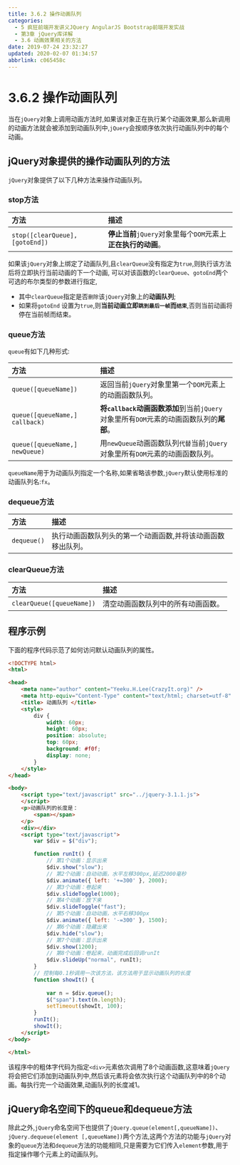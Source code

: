 ```yaml
---
title: 3.6.2 操作动画队列
categories: 
  - 5 疯狂前端开发讲义JQuery AngularJS Bootstrap前端开发实战
  - 第3章 jQuery库详解
  - 3.6 动画效果相关的方法
date: 2019-07-24 23:32:27
updated: 2020-02-07 01:34:57
abbrlink: c065458c
---
```

# 3.6.2 操作动画队列 #
当在`jQuery`对象上调用动画方法时,如果该对象正在执行某个动画效果,那么新调用的动画方法就会被添加到动画队列中,`jQuery`会按顺序依次执行动画队列中的每个动画。
## jQuery对象提供的操作动画队列的方法 ##
`jQuery`对象提供了以下几种方法来操作动画队列。
### stop方法 ###

|方法|描述|
|:---|:---|
|`stop([clearQueue],[gotoEnd])`|**停止当前**`jQuery`对象里每个`DOM`元素上**正在执行的动画**。|

如果该`jQuery`对象上绑定了动画队列,且`clearQueue`没有指定为`true`,则执行该方法后将立即执行当前动画的下一个动画,
可以对该函数的`clearQueue`、`gotoEnd`两个可选的布尔类型的参数进行指定,
- 其中`clearQueue`指定是否`删除`该`jQuery`对象上的**动画队列**;
- 如果将`gotoEnd` 设置为`true`,则**当前动画立即`跳到最后一帧`而`结束`**,否则当前动画将停在当前帧而结束。

### queue方法 ###
`queue`有如下几种形式:

|方法|描述|
|:---|:---|
|`queue([queueName])`|返回当前`jQuery`对象里第一个`DOM`元素上的动画函数队列。|
|`queue([queueName,] callback)`|**将`callback`动画函数添加**到当前`jQuery`对象里所有`DOM`元素的动画函数队列的**尾部**。|
|`queue([queueName,] newQueue)`|用`newQueue`动画函数队列`代替`当前`jQuery`对象里所有`DOM`元素的动画函数队列。|

`queueName`用于为动画队列指定一个名称,如果省略该参数,`jQuery`默认使用标准的动画队列名:`fx`。

### dequeue方法 ###

|方法|描述|
|:---|:---|
|`dequeue()`|执行动画函数队列头的第一个动画函数,并将该动画函数移出队列。|
### clearQueue方法 ###

|方法|描述|
|:---|:---|
|`clearQueue([queueName])`|清空动画函数队列中的所有动画函数。|


## 程序示例 ##
下面的程序代码示范了如何访问默认动画队列的属性。

```html
<!DOCTYPE html>
<html>

<head>
    <meta name="author" content="Yeeku.H.Lee(CrazyIt.org)" />
    <meta http-equiv="Content-Type" content="text/html; charset=utf-8" />
    <title> 动画队列 </title>
    <style>
        div {
            width: 60px;
            height: 60px;
            position: absolute;
            top: 60px;
            background: #f0f;
            display: none;
        }
    </style>
</head>

<body>
    <script type="text/javascript" src="../jquery-3.1.1.js">
    </script>
    <p>动画队列的长度是：
        <span></span>
    </p>
    <div></div>
    <script type="text/javascript">
        var $div = $("div");

        function runIt() {
            // 第1个动画：显示出来
            $div.show("slow");
            // 第2个动画：自动动画，水平左移300px,延迟2000毫秒
            $div.animate({ left: '+=300' }, 2000);
            // 第3个动画：卷起来
            $div.slideToggle(1000);
            // 第4个动画：放下来
            $div.slideToggle("fast");
            // 第5个动画：自动动画，水平右移300px
            $div.animate({ left: '-=300' }, 1500);
            // 第6个动画：隐藏出来
            $div.hide("slow");
            // 第7个动画：显示出来
            $div.show(1200);
            // 第8个动画：卷起来，动画完成后回调runIt
            $div.slideUp("normal", runIt);
        }
        // 控制每0.1秒调用一次该方法，该方法用于显示动画队列的长度
        function showIt() {
            
            var n = $div.queue();
            $("span").text(n.length);
            setTimeout(showIt, 100);
        }
        runIt();
        showIt();
    </script>
</body>

</html>
```
该程序中的粗体字代码为指定`<div>`元素依次调用了8个动画函数,这意味着`jQuery`将会把它们添加到动画队列中,然后该元素将会依次执行这个动画队列中的8个动画。每执行完一个动画效果,动画队列的长度减1。

## jQuery命名空间下的queue和dequeue方法 ##
除此之外,`jQuery`命名空间下也提供了`jQuery.queue(element[,queueName])`、`jQuery.dequeue(element [,queueName])`两个方法,这两个方法的功能与`jQuery`对象的`queue`方法和`dequeue`方法的功能相同,只是需要为它们传入`element`参数,用于指定操作哪个元素上的动画队列。

